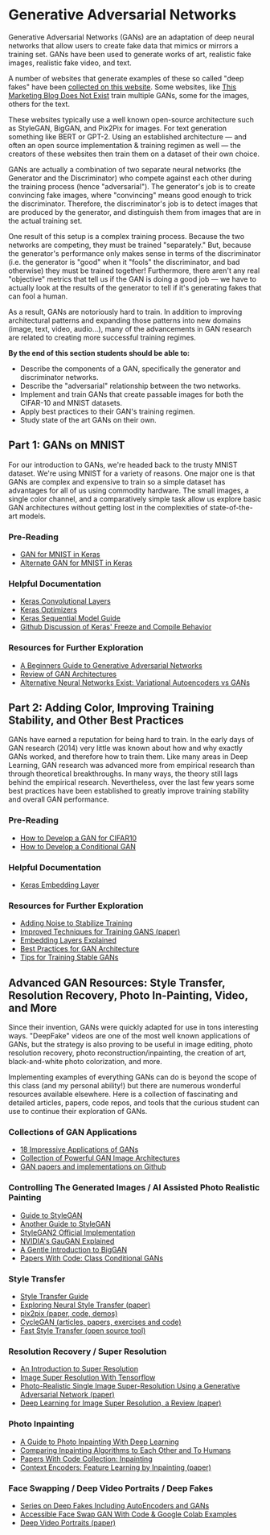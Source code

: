 # Generative Adversarial Networks

Generative Adversarial Networks (GANs) are an adaptation of deep neural networks that allow users to create fake data that mimics or mirrors a training set. GANs have been used to generate works of art, realistic fake images, realistic fake video, and text.

A number of websites that generate examples of these so called "deep fakes" have been [collected on this website](https://thisxdoesnotexist.com/). Some websites, like [This Marketing Blog Does Not Exist](http://thismarketingblogdoesnotexist.com/) train multiple GANs, some for the images, others for the text.

These websites typically use a well known open-source architecture such as StyleGAN, BigGAN, and Pix2Pix for images. For text generation something like BERT or GPT-2. Using an established architecture — and often an open source implementation & training regimen as well — the creators of these websites then train them on a dataset of their own choice.

GANs are actually a combination of two separate neural networks (the Generator and the Discriminator) who compete against each other during the training process (hence "adversarial"). The generator's job is to create convincing fake images, where "convincing" means good enough to trick the discriminator. Therefore, the discriminator's job is to detect images that are produced by the generator, and distinguish them from images that are in the actual training set.

One result of this setup is a complex training process. Because the two networks are competing, they must be trained "separately." But, because the generator's performance only makes sense in terms of the discriminator (i.e. the generator is "good" when it "fools" the discriminator, and bad otherwise) they must be trained together! Furthermore, there aren't any real "objective" metrics that tell us if the GAN is doing a good job — we have to actually look at the results of the generator to tell if it's generating fakes that can fool a human.

As a result, GANs are notoriously hard to train. In addition to improving architectural patterns and expanding those patterns into new domains (image, text, video, audio...), many of the advancements in GAN research are related to creating more successful training regimes.

**By the end of this section students should be able to:**

* Describe the components of a GAN, specifically the generator and discriminator networks.
* Describe the "adversarial" relationship between the two networks.
* Implement and train GANs that create passable images for both the CIFAR-10 and MNIST datasets.
* Apply best practices to their GAN's training regimen.
* Study state of the art GANs on their own.

## Part 1: GANs on MNIST

For our introduction to GANs, we're headed back to the trusty MNIST dataset. We're using MNIST for a variety of reasons. One major one is that GANs are complex and expensive to train so a simple dataset has advantages for all of us using commodity hardware. The small images, a single color channel, and a comparatively simple task allow us explore basic GAN architectures without getting lost in the complexities of state-of-the-art models.

### Pre-Reading

* [GAN for MNIST in Keras](https://machinelearningmastery.com/how-to-develop-a-generative-adversarial-network-for-an-mnist-handwritten-digits-from-scratch-in-keras/)
* [Alternate GAN for MNIST in Keras](https://www.wouterbulten.nl/blog/tech/getting-started-with-generative-adversarial-networks/)

### Helpful Documentation

* [Keras Convolutional Layers](https://keras.io/layers/convolutional/)
* [Keras Optimizers](https://keras.io/optimizers/)
* [Keras Sequential Model Guide](https://keras.io/getting-started/sequential-model-guide/)
* [Github Discussion of Keras' Freeze and Compile Behavior](https://github.com/keras-team/keras/issues/8585)

### Resources for Further Exploration

* [A Beginners Guide to Generative Adversarial Networks](https://pathmind.com/wiki/generative-adversarial-network-gan)
* [Review of GAN Architectures](https://sigmoidal.io/beginners-review-of-gan-architectures/)
* [Alternative Neural Networks Exist: Variational Autoencoders vs GANs](https://syncedreview.com/2019/06/06/going-beyond-gan-new-deepmind-vae-model-generates-high-fidelity-human-faces/)

## Part 2: Adding Color, Improving Training Stability, and Other Best Practices

GANs have earned a reputation for being hard to train. In the early days of GAN research (2014) very little was known about how and why exactly GANs worked, and therefore how to train them. Like many areas in Deep Learning,  GAN research was advanced more from empirical research than through theoretical breakthroughs. In many ways, the theory still lags behind the empirical research. Nevertheless, over the last few years some best practices have been established to greatly improve training stability and overall GAN performance.

### Pre-Reading

* [How to Develop a GAN for CIFAR10](https://machinelearningmastery.com/how-to-develop-a-generative-adversarial-network-for-a-cifar-10-small-object-photographs-from-scratch/)
* [How to Develop a Conditional GAN](https://machinelearningmastery.com/how-to-develop-a-conditional-generative-adversarial-network-from-scratch/)

### Helpful Documentation

* [Keras Embedding Layer](https://keras.io/layers/embeddings/)

### Resources for Further Exploration

* [Adding Noise to Stabilize Training](https://www.inference.vc/instance-noise-a-trick-for-stabilising-gan-training/)
* [Improved Techniques for Training GANS (paper)](https://arxiv.org/abs/1606.03498)
* [Embedding Layers Explained](https://towardsdatascience.com/neural-network-embeddings-explained-4d028e6f0526)
* [Best Practices for GAN Architecture](https://machinelearningmastery.com/how-to-code-generative-adversarial-network-hacks/)
* [Tips for Training Stable GANs](https://machinelearningmastery.com/how-to-train-stable-generative-adversarial-networks/)


## Advanced GAN Resources: Style Transfer, Resolution Recovery, Photo In-Painting, Video, and More

Since their invention, GANs were quickly adapted for use in tons interesting ways. "DeepFake" videos are one of the most well known applications of GANs, but the strategy is also proving to be useful in image editing, photo resolution recovery, photo reconstruction/inpainting, the creation of art, black-and-white photo colorization, and more.

Implementing examples of everything GANs can do is beyond the scope of this class (and my personal ability!) but there are numerous wonderful resources available elsewhere. Here is a collection of fascinating and detailed articles, papers, code repos, and tools that the curious student can use to continue their exploration of GANs.

### Collections of GAN Applications

* [18 Impressive Applications of GANs](https://machinelearningmastery.com/impressive-applications-of-generative-adversarial-networks/)
* [Collection of Powerful GAN Image Architectures](https://towardsdatascience.com/must-read-papers-on-gans-b665bbae3317)
* [GAN papers and implementations on Github](https://github.com/nashory/gans-awesome-applications)

### Controlling The Generated Images / AI Assisted Photo Realistic Painting

* [Guide to StyleGAN](https://machinelearningmastery.com/introduction-to-style-generative-adversarial-network-stylegan/)
* [Another Guide to StyleGAN](https://towardsdatascience.com/explained-a-style-based-generator-architecture-for-gans-generating-and-tuning-realistic-6cb2be0f431)
* [StyleGAN2 Official Implementation](https://github.com/NVlabs/stylegan2)
* [NVIDIA's GauGAN Explained](https://adamdking.com/blog/gaugan/)
* [A Gentle Introduction to BigGAN](https://machinelearningmastery.com/a-gentle-introduction-to-the-biggan/)
* [Papers With Code: Class Conditional GANs](https://paperswithcode.com/task/conditional-image-generation)

### Style Transfer

* [Style Transfer Guide](https://www.fritz.ai/style-transfer/)
* [Exploring Neural Style Transfer (paper)](http://cs231n.stanford.edu/reports/2017/pdfs/428.pdf)
* [pix2pix (paper, code, demos)](https://phillipi.github.io/pix2pix/)
* [CycleGAN (articles, papers, exercises and code)](https://junyanz.github.io/CycleGAN/)
* [Fast Style Transfer (open source tool)](https://github.com/lengstrom/fast-style-transfer)

### Resolution Recovery / Super Resolution

* [An Introduction to Super Resolution](https://medium.com/beyondminds/an-introduction-to-super-resolution-using-deep-learning-f60aff9a499d)
* [Image Super Resolution With Tensorflow](https://krasserm.github.io/2019/09/04/super-resolution/)
* [Photo-Realistic Single Image Super-Resolution Using a Generative Adversarial Network (paper)](https://arxiv.org/abs/1609.04802)
* [Deep Learning for Image Super Resolution, a Review (paper)](https://arxiv.org/pdf/1808.03344.pdf)

### Photo Inpainting

* [A Guide to Photo Inpainting With Deep Learning](https://heartbeat.fritz.ai/guide-to-image-inpainting-using-machine-learning-to-edit-and-correct-defects-in-photos-3c1b0e13bbd0)
* [Comparing Inpainting Algorithms to Each Other and To Humans](https://towardsdatascience.com/image-inpainting-humans-vs-ai-48fc4bca7ecc)
* [Papers With Code Collection: Inpainting](https://paperswithcode.com/task/image-inpainting)
* [Context Encoders: Feature Learning by Inpainting (paper)](https://arxiv.org/abs/1604.07379)

### Face Swapping / Deep Video Portraits / Deep Fakes

* [Series on Deep Fakes Including AutoEncoders and GANs](https://www.alanzucconi.com/2018/03/14/introduction-to-deepfakes/)
* [Accessible Face Swap GAN With Code & Google Colab Examples](https://github.com/shaoanlu/fewshot-face-translation-GAN)
* [Deep Video Portraits (paper)](https://arxiv.org/pdf/1805.11714.pdf)
